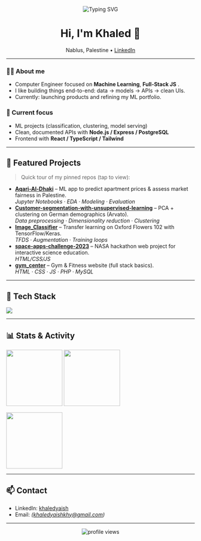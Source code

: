 <!-- Profile README for Khaled Yaish | Last update: 2025-09-22 -->

<p align="center">
  <img src="https://readme-typing-svg.herokuapp.com?size=22&duration=2500&center=true&vCenter=true&lines=Khaled+Yaish;Computer+Engineer+%7C+ML+%26+Web;Builder+of+useful+things" alt="Typing SVG">
</p>

<h1 align="center">Hi, I'm Khaled 👋</h1>

<p align="center">
  Nablus, Palestine • <a href="https://www.linkedin.com/in/khaledyaish">LinkedIn</a>
</p>

---

### 👨‍💻 About me
- Computer Engineer focused on **Machine Learning**, **Full-Stack JS** .
- I like building things end-to-end: data → models → APIs → clean UIs.
- Currently: launching products and refining my ML portfolio.

### 🧠 Current focus
- ML projects (classification, clustering, model serving)
- Clean, documented APIs with **Node.js / Express / PostgreSQL**
- Frontend with **React / TypeScript / Tailwind**

---

## 🚀 Featured Projects
> Quick tour of my pinned repos (tap to view):

- **[Aqari-Al-Dhaki](https://github.com/KhaledYaish0/Aqari-Al-Dhaki)** – ML app to predict apartment prices & assess market fairness in Palestine.  
  _Jupyter Notebooks · EDA · Modeling · Evaluation_
- **[Customer-segmentation-with-unsupervised-learning](https://github.com/KhaledYaish0/Customer-segmentation-with-unsupervised-learning)** – PCA + clustering on German demographics (Arvato).  
  _Data preprocessing · Dimensionality reduction · Clustering_
- **[Image_Classifier](https://github.com/KhaledYaish0/Image_Classifier)** – Transfer learning on Oxford Flowers 102 with TensorFlow/Keras.  
  _TFDS · Augmentation · Training loops_
- **[space-apps-challenge-2023](https://github.com/KhaledYaish0/space-apps-challenge-2023)** – NASA hackathon web project for interactive science education.  
  _HTML/CSS/JS_
- **[gym_center](https://github.com/KhaledYaish0/gym_center)** – Gym & Fitness website (full stack basics).  
  _HTML · CSS · JS · PHP · MySQL_


---

## 🧰 Tech Stack
<p>
  <!-- icons: https://skillicons.dev -->
  <img src="https://skillicons.dev/icons?i=ts,js,react,nodejs,express,postgres,git,github,py,tensorflow,sklearn,html,css,tailwind,bootstrap,linux,vscode" />
</p>

---

## 📊 Stats & Activity
<p>
  <img src="https://github-readme-streak-stats.herokuapp.com?user=KhaledYaish0" height="150" />
  <img src="https://github-readme-stats.vercel.app/api?username=KhaledYaish0&show_icons=true" height="150" />
</p>
<p>
  <img src="https://github-readme-stats.vercel.app/api/top-langs/?username=KhaledYaish0&layout=compact" height="150" />
</p>

---

## 📫 Contact
- LinkedIn: <a href="https://www.linkedin.com/in/khaledyaish">khaledyaish</a>
- Email: _(khaledyaishkhy@gmail.com)_

---

<!-- Badges -->
<p align="center">
  <img src="https://komarev.com/ghpvc/?username=KhaledYaish0&style=flat-square" alt="profile views" />
</p>
